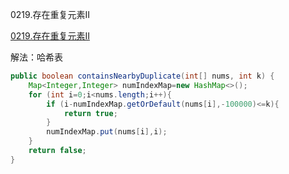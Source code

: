 0219.存在重复元素II

[0219.存在重复元素II](https://leetcode-cn.com/problems/contains-duplicate-ii/)



解法：哈希表

```java
public boolean containsNearbyDuplicate(int[] nums, int k) {
    Map<Integer,Integer> numIndexMap=new HashMap<>();
    for (int i=0;i<nums.length;i++){
        if (i-numIndexMap.getOrDefault(nums[i],-100000)<=k){
            return true;
        }
        numIndexMap.put(nums[i],i);
    }
    return false;
}
```

